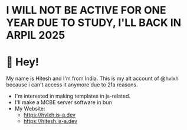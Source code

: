 # I WILL NOT BE ACTIVE FOR ONE YEAR DUE TO STUDY, I'LL BACK IN ARPIL 2025
# 👋 Hey!

My name is Hitesh and I'm from India. This is my alt account of @hvlxh because i can't access it anymore due to 2fa reasons.
- I'm interested in making templates in js-related.
- I'll make a MCBE server software in bun
- My Website:
  * https://hvlxh.is-a.dev
  * https://hitesh.is-a.dev
